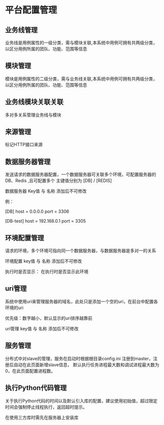 # 平台配置管理

## 业务线管理

业务线是用例属性的一级分类，需与模块关联,本系统中用例可拥有共两级分类，以区分用例所属的团队、功能、范围等信息

## 模块管理

模块是用例属性的二级分类，需与业务线关联,本系统中用例可拥有共两级分类，以区分用例所属的团队、功能、范围等信息

## 业务线模块关联关联

多对多关系管理业务线与模块

## 来源管理

标记HTTP接口来源

## 数据服务器管理

发送请求的数据服务器配置，一个数据服务器可关联多个环境，可配置服务器的 DB、Redis ,且可配置多个 主键值分别为 [DB] / [REDIS]

数据服务器 Key值 与 名称 添加后不可修改

例：

[DB]
host = 0.0.0.0
port = 3306

[DB-test]
host = 192.168.0.1
port = 3305

## 环境配置管理

请求的环境，多个环境可指向同一个数据服务器，与数据服务器是多对一的关系

环境配置 key值 与 名称 添加后不可修改

执行时是否显示： 在执行时是否显示此环境

## uri管理

系统中使用uri来管理服务器的域名，此处只是添加一个空的uri，在前台中配置各环境的uri

优先级：数字越小，默认显示的uri排序越靠前

uri管理 key值 与 名称 添加后不可修改

## 服务管理

分布式中对slave的管理，服务在启动时根据根目录config.ini 注册到master，注册后自动在此页面新增slave信息，
默认执行任务进程最大数和调试进程最大数为0，在此页面配置进程数。

## 执行Python代码管理

关于执行Python代码的时间以及默认引入库的配置，建议使用初始值，超过限定时间会强制停止线程执行，返回超时提示。

在使用三方库时需先在服务器上安装库











